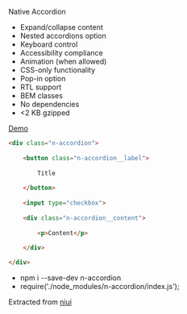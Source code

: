 Native Accordion

- Expand/collapse content
- Nested accordions option
- Keyboard control
- Accessibility compliance
- Animation (when allowed)
- CSS-only functionality
- Pop-in option
- RTL support
- BEM classes
- No dependencies
- <2 KB gzipped

[Demo](https://radogado.github.io/n-accordion/)

```html
<div class="n-accordion">
							
	<button class="n-accordion__label">
		
		Title
		
	</button>
	
	<input type="checkbox">
	
	<div class="n-accordion__content">
		
		<p>Content</p>
		
	</div>

</div>
```

- npm i --save-dev n-accordion
- require('./node_modules/n-accordion/index.js');

Extracted from [niui](https://github.com/radogado/niui)

